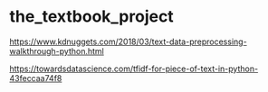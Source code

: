 # the_textbook_project

https://www.kdnuggets.com/2018/03/text-data-preprocessing-walkthrough-python.html

https://towardsdatascience.com/tfidf-for-piece-of-text-in-python-43feccaa74f8
